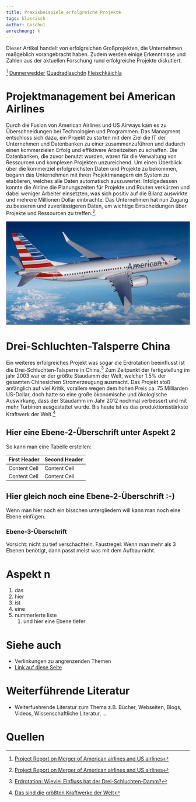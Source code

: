 ```yaml
---
title: Praxisbeispiele_erfolgreiche_Projekte
tags: klassisch
author: Goschu1
anrechnung: k 
---
```

Dieser Artikel handelt von erfolgreichen Großprojekten, die Unternehmen maßgeblich vorangebracht haben. Zudem werden einige Erkenntnisse und Zahlen aus der aktuellen Forschung rund erfolgreiche Projekte diskutiert. 



[^2] [Dunnerwedder](https://de.wiktionary.org/wiki/Donnerwetter) 
[Quadradlaschdn](https://de.wiktionary.org/wiki/Quadratlatschen) 
[Fleischkäichla](https://de.wiktionary.org/wiki/Frikadelle) 


# Projektmanagement bei American Airlines

Durch die Fusion von American Airlines und US Airways kam es zu Überschneidungen bei Technologien und Programmen. Das Managment entschloss sich dazu, ein Projekt zu starten mit dem Ziel die IT der Unternehmen und Datenbanken zu einer zusammenzuführen und dadurch einen kommerzielen Erfolg und effiktivere Arbeitzeiten zu schaffen.
Die Datenbanken, die zuvor benutzt wurden, waren für die Verwaltung von Ressourcen und komplexen Projekten unzureichend. Um einen Überblick über die kommerziel erfolgreichsten Daten und Projekte zu bekommen, begann das Unternehmen mit ihren Projektmanagern ein System zu etablieren, welches alle Daten automatisch auszuwertet. Infolgedessen konnte die Airline die Planungszeiten für Projekte und Routen verkürzen und dabei weniger Arbeiter einsetzten, was sich positiv auf die Bilanz auswirkte und mehrere Millionen Dollar einbrachte. Das Unternehmen hat nun Zugang zu besseren und zuverlässigeren Daten, um wichtige Entscheidungen über Projekte und Ressourcen zu treffen.[^2].


![American-Airline](Praxisbeispiele_erfolgreiche_Projekte/AmericanAirlines.jpg)


# Drei-Schluchten-Talsperre China


Ein weiteres erfolgreiches Projekt was sogar die Erdrotation beeinflusst ist die Drei-Schluchten-Talsperre in China.[^3] Zum Zeitpunkt der fertigstellung im jahr 2003 war er der größte Staudamm der Welt, welcher 1.5% der gesamten Chinesichen Stromerzeugung ausmacht. Das Projekt stoß anfänglich auf viel Kritik, vorallem wegen dem hohen Preis ca. 75 Milliarden US-Dollar, doch hatte so eine große ökonomische und ökologische Auswirkung, dass der Staudamm im Jahr 2012 nochmal verbessert und mit mehr Turbinen ausgestattet wurde. Bis heute ist es das produktionsstärkste Kraftwerk der Welt.[^4] 

## Hier eine Ebene-2-Überschrift unter Aspekt 2

So kann man eine Tabelle erstellen:

| First Header  | Second Header |
| ------------- | ------------- |
| Content Cell  | Content Cell  |
| Content Cell  | Content Cell  |

## Hier gleich noch eine Ebene-2-Überschrift :-)

Wenn man hier noch ein bisschen untergliedern will kann man noch eine Ebene einfügen.

### Ebene-3-Überschrift

Vorsicht: nicht zu tief verschachteln. Faustregel: Wenn man mehr als 3 
Ebenen benötigt, dann passt meist was mit dem Aufbau nicht.

# Aspekt n

1. das
2. hier 
4. ist 
4. eine
7. nummerierte liste
   1. und hier eine Ebene tiefer


# Siehe auch

* Verlinkungen zu angrenzenden Themen
* [Link auf diese Seite](Praxisbeispiele_erfolgreiche_Projekte.md)

# Weiterführende Literatur

* Weiterfuehrende Literatur zum Thema z.B. Bücher, Webseiten, Blogs, Videos, Wissenschaftliche Literatur, ...

# Quellen

[^1]: Quellen die ihr im Text verwendet habt z.B. Bücher, Webseiten, Blogs, Videos, Wissenschaftliche Literatur, ... (eine Quelle in eine Zeile, keine Zeilenumbrüche machen)
[^2]: [Project Report on Merger of American airlines and US airlines](https://de.slideshare.net/reenasisodiya10/project-report-on-merger-of)
[^3]: [Erdrotation: Wieviel Einfluss hat der Drei-Schluchten-Damm?](https://www.mz.de/panorama/erdrotation-wieviel-einfluss-hat-der-drei-schluchten-damm-2292042)
[^4]: [Das sind die größten Kraftwerke der Welt](https://www.handelsblatt.com/technik/energie-umwelt/circular-economy/wasser-wind-kohle-atom-das-sind-die-groessten-kraftwerke-der-welt/14849820.html?ticket=ST-3508956-DO6yaiY0yaqKcLYJpJOx-cas01.example.org)

